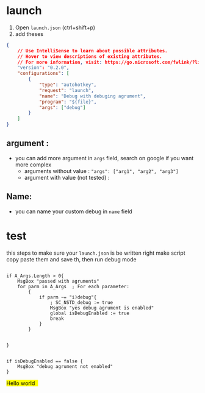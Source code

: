 # launch
1. Open `launch.json` (ctrl+shift+p)
2. add theses 
``` json
{
    // Use IntelliSense to learn about possible attributes.
    // Hover to view descriptions of existing attributes.
    // For more information, visit: https://go.microsoft.com/fwlink/?linkid=830387
    "version": "0.2.0",
    "configurations": [
        {
            "type": "autohotkey",
            "request": "launch",
            "name": "Debug with debuging agrument",
            "program": "${file}",
            "args": ["debug"]
        }
    ]
}
```
## argument :
- you can add more argument in `args` field, search on google if you want more complex
	- arguments without value : `"args": ["arg1", "arg2", "arg3"]`
	- argument with value (not tested) :  
## Name:
- you can name your custom debug in `name` field 
# test

this steps to make sure your `launch.json` is be written right make script copy paste them and save th, then run debug mode

``` ahk

if A_Args.Length > 0{
    MsgBox "passed with agruments"
    for parm in A_Args  ; For each parameter:
        {   
            if parm ~= "i)debug"{
                ; SC_NSTD_debug := true
                MsgBox "yes debug agrument is enabled"
                global isDebugEnabled := true
                break
            }
        }
    

}


if isDebugEnabled == false {
    MsgBox "debug agrument not enabled"
}
```

<mark style="background: yellow;">Hello world  </mark>